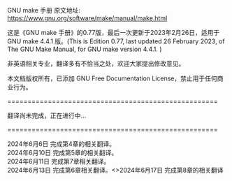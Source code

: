 GNU make 手册 原文地址: https://www.gnu.org/software/make/manual/make.html

这是《GNU make 手册》的0.77版，最后一次更新于2023年2月26日，适用于GNU make 4.4.1 版。(This is Edition 0.77, last updated 26 February 2023, of The GNU Make Manual, for GNU make version 4.4.1. )

非英语相关专业，翻译多有不恰当之处，欢迎大家提出修改意见。

本文档版权所有，已添加 GNU Free Documentation License，禁止用于任何商业行为。


====================================================

翻译尚未完成，正在进行中...

====================================================

2024年6月6日 完成第4章的相关翻译。<br>2024年6月10日 完成第5章的相关翻译。<br>2024年6月11日 完成第7章相关翻译。<br>2024年6月13日 完成第6章相关翻译。<>2024年6月17日 完成第8章的相关翻译